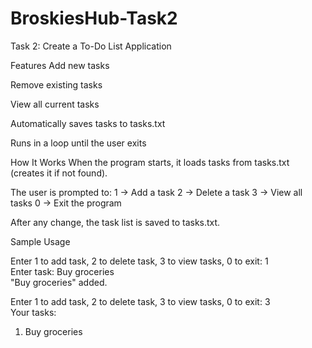 # BroskiesHub-Task2
Task 2: Create a To-Do List Application


Features
Add new tasks

Remove existing tasks

View all current tasks

Automatically saves tasks to tasks.txt

Runs in a loop until the user exits

How It Works
When the program starts, it loads tasks from tasks.txt (creates it if not found).

The user is prompted to:
1 → Add a task
2 → Delete a task
3 → View all tasks
0 → Exit the program

After any change, the task list is saved to tasks.txt.

Sample Usage

Enter 1 to add task, 2 to delete task, 3 to view tasks, 0 to exit: 1  
Enter task: Buy groceries  
"Buy groceries" added.

Enter 1 to add task, 2 to delete task, 3 to view tasks, 0 to exit: 3  
Your tasks:  
1. Buy groceries
